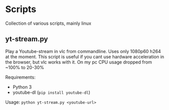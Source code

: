 # Scripts
Collection of various scripts, mainly linux

## yt-stream<span>.py
Play a Youtube-stream in vlc from commandline. Uses only 1080p60 h264 at the moment. This script is useful if you cant use hardware acceleration in the browser, but vlc works with it. On my pc CPU usage dropped from ~100% to 20-30%

Requirements:
- Python 3
- youtube-dl (`pip install youtube-dl`)

Usage:
`python yt-stream.py <youtube-url>`